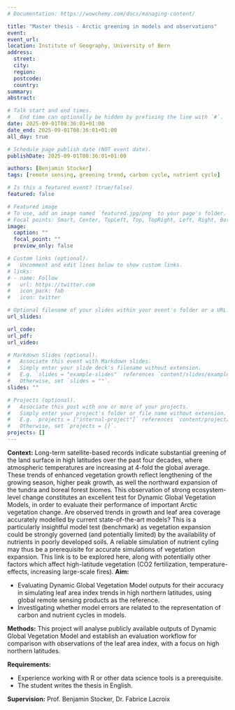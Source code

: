 ```yaml
---
# Documentation: https://wowchemy.com/docs/managing-content/

title: "Master thesis - Arctic greening in models and observations"
event:
event_url:
location: Institute of Geography, University of Bern
address:
  street:
  city:
  region:
  postcode:
  country:
summary:
abstract:

# Talk start and end times.
#   End time can optionally be hidden by prefixing the line with `#`.
date: 2025-09-01T08:36:01+01:00
date_end: 2025-09-01T08:36:01+01:00
all_day: true

# Schedule page publish date (NOT event date).
publishDate: 2025-09-01T08:36:01+01:00

authors: [Benjamin Stocker]
tags: [remote sensing, greening trend, carbon cycle, nutrient cycle]

# Is this a featured event? (true/false)
featured: false

# Featured image
# To use, add an image named `featured.jpg/png` to your page's folder. 
# Focal points: Smart, Center, TopLeft, Top, TopRight, Left, Right, BottomLeft, Bottom, BottomRight.
image:
  caption: ""
  focal_point: ""
  preview_only: false

# Custom links (optional).
#   Uncomment and edit lines below to show custom links.
# links:
# - name: Follow
#   url: https://twitter.com
#   icon_pack: fab
#   icon: twitter

# Optional filename of your slides within your event's folder or a URL.
url_slides:

url_code:
url_pdf:
url_video:

# Markdown Slides (optional).
#   Associate this event with Markdown slides.
#   Simply enter your slide deck's filename without extension.
#   E.g. `slides = "example-slides"` references `content/slides/example-slides.md`.
#   Otherwise, set `slides = ""`.
slides: ""

# Projects (optional).
#   Associate this post with one or more of your projects.
#   Simply enter your project's folder or file name without extension.
#   E.g. `projects = ["internal-project"]` references `content/project/deep-learning/index.md`.
#   Otherwise, set `projects = []`.
projects: []
---
```



**Context:** Long-term satellite-based records indicate substantial greening of the land surface in high latitudes over the past four decades, where atmospheric temperatures are increasing at 4-fold the global average. These trends of enhanced vegetation growth reflect lengthening of the growing season, higher peak growth, as well the northward expansion of the tundra and boreal forest biomes. This observation of strong ecosystem-level change constitutes an excellent test for Dynamic Global Vegetation Models, in order to evaluate their performance of important Arctic vegetation change. Are observed trends in growth and leaf area coverage accurately modelled by current state-of-the-art models? This is a particularly insightful model test (benchmark) as vegetation expansion could be strongly governed (and potentially limited) by the availability of nutrients in poorly developed soils. A reliable simulation of nutrient cyling may thus be a prerequisite for accurate simulations of vegetation expansion. This link is to be explored here, along with potentially other factors which affect high-latitude vegetation (CO2 fertilization, temperature-effects, increasing large-scale fires).
**Aim:** 

- Evaluating Dynamic Global Vegetation Model outputs for their accuracy in simulating leaf area index trends in high northern latitudes, using global remote sensing products as the reference. 
- Investigating whether model errors are related to the representation of carbon and nutrient cycles in models.

**Methods:** This project will analyse publicly available outputs of Dynamic Global Vegetation Model and establish an evaluation workflow for comparison with observations of the leaf area index, with a focus on high northern latitudes. 

**Requirements:**

- Experience working with R or other data science tools is a prerequisite.
- The student writes the thesis in English.

**Supervision:** Prof. Benjamin Stocker, Dr. Fabrice Lacroix

